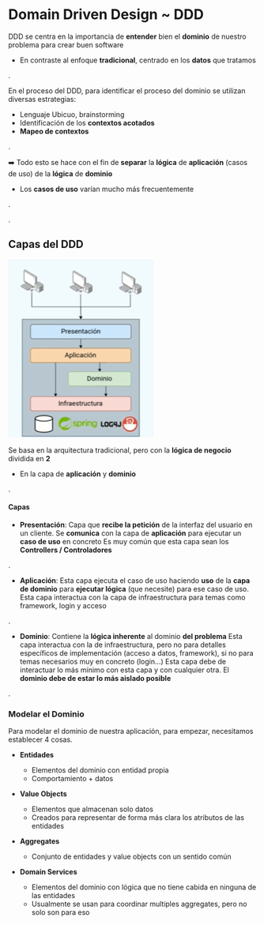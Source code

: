 # Domain Driven Design ~ DDD

DDD se centra en la importancia de **entender** bien el **dominio** de nuestro problema para crear buen software

+ En contraste al enfoque **tradicional**, centrado en los **datos** que tratamos

.

En el proceso del DDD, para identificar el proceso del dominio se utilizan diversas estrategias:

+ Lenguaje Ubicuo, brainstorming
+ Identificación de los **contextos acotados**
+ **Mapeo de contextos**

.

➡️ Todo esto se hace con el fin de **separar** la **lógica** de **aplicación** (casos de uso) de la **lógica** de **dominio**

+ Los **casos de uso** varían mucho más frecuentemente

.

.

## Capas del DDD

![](/images/2-Domain-Driven-Design/Captura%20de%20pantalla%202023-11-23%20214732.png)

Se basa en la arquitectura tradicional, pero con la **lógica de negocio** dividida en **2**

+ En la capa de **aplicación** y **dominio**

.

#### Capas

+ **Presentación**: Capa que **recibe la petición** de la interfaz del usuario en un cliente.
Se **comunica** con la capa de **aplicación** para ejecutar un **caso de uso** en concreto
Es muy común que esta capa sean los **Controllers / Controladores**

.

+ **Aplicación**: Esta capa ejecuta el caso de uso haciendo **uso** de la **capa de dominio** para **ejecutar lógica** (que necesite) para ese caso de uso.
Esta capa interactua con la capa de infraestructura para temas como framework, login y acceso

.

+ **Dominio**: Contiene la **lógica inherente** al dominio **del problema**
Esta capa interactua con la de infraestructura, pero no para detalles específicos de implementación (acceso a datos, framework), si no para temas necesarios muy en concreto (login...)
Esta capa debe de interactuar lo más mínimo con esta capa y con cualquier otra.
El **dominio debe de estar lo más aislado posible**

.

### Modelar el Dominio

Para modelar el dominio de nuestra aplicación, para empezar, necesitamos establecer 4 cosas.

+ **Entidades**
    + Elementos del dominio con entidad propia
    + Comportamiento + datos

+ **Value Objects**
    + Elementos que almacenan solo datos
    + Creados para representar de forma más clara los atributos de las entidades

+ **Aggregates**
    + Conjunto de entidades y value objects con un sentido común

+ **Domain Services**
    + Elementos del dominio con lógica que no tiene cabida en ninguna de las entidades
    + Usualmente se usan para coordinar multiples aggregates, pero no solo son para eso